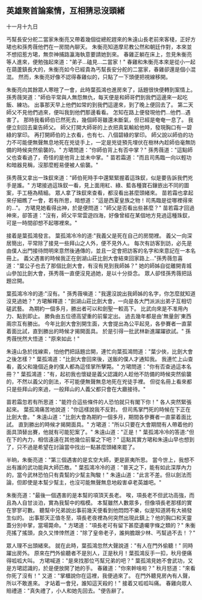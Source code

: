 英雄聚首論案情，互相猜忌沒頭緒
------------------------------

十一月十九日

丐幫長安分舵二當家朱衡亮又帶着幾個從總舵趕來的朱遠山長老前來客棧，正好方珺也和孫秀薇他們在一房間內聊天。
朱衡亮知道摩尼教公然和朝廷作對，本來並不想招惹方珺，無奈神捕路瀛海執意要請她到來。
春雞正躺在床上，忽見朱衡亮等人進來，便勉強起來道："弟子...磕見...二當家！"
春雞和朱衡亮本來是從小一起在葫蘆鎮長大的，朱衡亮如今已經貴為丐幫長安分舵的二當家，春雞卻還是個小混混。
然而，朱衡亮好像不認得春雞似的，只點了一下頭便把視線移開。

朱衡亮向其餘眾人寒暄了一會，此時葉孤鴻也進房來了，話題很快便轉到案情上。
孫秀薇哭道："師伯平常與人無怨無仇，每天便是和師哥們到我們這邊來一起吃飯、練功。
出事那天早上他們如常的到我們這邊來，到了晚上便回去了。
第二天師父不見他們過來，便叫我到他們那邊看看。
怎知在路上便發現他們...他們...遇害了。
那時我看師伯已然死去，幾個師哥雖還未斷氣，但已經是奄奄一息了。
我便立刻回去稟告師父。
師父打開大師哥的上衣把真氣輸給他時，發現胸口有一碧綠的掌印。
再打開師伯的上衣看，也有七、八個碧綠的掌印。
師父說以師伯的功力不可能便無聲無息地死在兇徒手上，一定是兇徒預先埋伏在樹林內趁師伯毫無防備的時候突然偷襲的。"
方珺問道："你師伯背上有否中掌？"
孫秀薇道："這點師父也查看過了，奇怪的是他背上並未中掌。"
苗若霜道："而且司馬臨一向以輕功和暗器見稱，沒那麼輕易便被人偷襲。"


孫秀薇又拿出一珠釵來道："師伯死時手中還緊緊握着這珠釵，似是要告訴我們兇手是誰。"
方珺接過這珠釵一看，見上面用紅、綠、藍各種寶石鑲嵌出不同的圖案，手工極為精細。
眾人拿了珠釵來查看，都沒看出甚麼頭緒來。
苗若霜也拿起來仔細瞧了一會，若有所思，暗想道："這是西夏皇族之物！司馬臨是從哪裡得來的..."。
方珺見她看得出神，於是便問道："師父是否看出些甚麼？"
苗若霜才回過神來，卻答道："沒有，師父平常雲遊四海，好像曾經在某個地方見過這種珠釵，可是一時間卻想不起哪裡來。"

接着是葉孤鴻發言。
葉孤鴻冷冷的道:"我義父是死在自己的房間裡。
義父一向深居簡出，平常除了接見一些拜山之人外，便不見外人。
每次有訪客到訪，必先是由僕人出門接待問明來意然後通傳的，並且一定會把訪客的名字和來意記在一本名冊上。
義父遇害的時候我正在劍湖山莊比劍大會結束回家路上..."孫秀薇忽喜道："葉公子也去了那個比劍大會，有沒有見到我師姊？"
她的師姊自從離開青城山參加比劍大會，孫秀薇一直便沒見過她，是以十分掛念。
眾人卻怪孫秀薇把話題岔開。

葉孤鴻冷冷的道:"沒有。"
孫秀薇嗔道："我還沒說出我師姊的名字，你怎麼就知道沒見過她？"
方珺解釋道："劍湖山莊比劍大會，一向是各大門派派出弟子互相切磋武藝。
為期約一個多月，勝出者可以和劍聖一較高下。
比武向來是不准用內力、點到即止。
勝負由五位德高望重的前輩定出。
過去幾年都是由'無量劍'東西兩宗互有勝出。
今年比劍大會別開生面，大會提出為公平起見，各參賽者一直蒙着面比試，直到勝出的時候才揭開面具。
於是引得一批武林新進躍躍欲試。"
孫秀薇恍然大悟道："原來如此！"

朱遠山急於找線索，怕他們把話題岔開，連忙向葉孤鴻問道："葉少俠，比劍大會之後怎樣？"
葉孤鴻道："比劍大會回來後，送飯的僕人才通知我。
我連忙上山查看，義父和幾個近身的僕人都為這怪掌所擊斃。"
方珺問道："你有否查過這本名冊？"
葉孤鴻道："有，起初我也懷疑是義父認識的人趁他不防備的時候突然偷襲的，不然以義父的劍法，不可能便無聲無息地死在兇徒手裡。
但從名冊上看來都只是些拜山的來過，一般拜山的人義父都只會在大廳接待。"

苗若霜忽若有所思道："能符合這些條件的人恐怕就只有閣下你！"
各人突然緊張起來。
葉孤鴻痛苦地說道："你這樣說我不反對。
但司馬掌門死的時候在下正在比劍大會。"
朱遠山道："比劍大會為期約一個多月，期間各參賽者一直蒙着面比試。
直到勝出的時候才揭開面具。"
方珺道："所以只要在大會期間有人帶着他的面具頂替出賽，他就有可能犯案了。"
朱遠山道："正是！"
葉孤鴻冷冷的答道:"但在下的內力，相信遠遠在其他幾位前輩之下吧？"
這點其實方珺和朱遠山早也想到了，只不過是希望在討論當中找出一點甚麼頭緒來罷了。

半晌，朱衡亮道："第三個遇害的是玄空大師，更是匪夷所思。
當今世上，我想不出有誰的武功能與大師匹敵。"
葉孤鴻冷冷的道："普天之下，能有如此深厚內力的，當今武林恐怕只有貴幫的少幫主陶駿！"
朱遠山道："此言不差。但以劍法而論，但即使是本幫少幫主，也沒可能無聲無息地殺害卓老英雄吧。"

朱衡亮道："最後一個遇害的是本幫的項頂天長老。
唉，項長老不但武功高強，而且為人自甘淡泊，實為我幫中的楷模。
本幫雖然人數眾多，但像項長老那樣的實在寥寥可數。
聽幫中兄弟說出事前幾天便看到他悶悶不樂，似是知道將有大禍發生似的。
出事那天正值冬至，項長老夜裡為何突然出現此鎮上？他的胸口和天靈蓋分別中掌，當場斃命。"
方珺道："項長老可有留下甚麼遺囑字條之類的？"
朱衡亮搖了搖頭，良久又悻悻然道："除了皇帝老子，誰夠膽跟少林、丐幫過不去！？"

眾人理不出頭緒來。
就在此時，葉孤鴻忽然大聲說道："有人在門外偷聽！"
同時躍出房外。
原來在門外偷聽者不是別人，正是秋月！葉孤鴻反手一扣，秋月便痛得呱呱大叫。
方珺喊道："是來找那位丐幫兄弟的吧？"
葉孤鴻見她不會武功，又是方珺認識的，於是便放開了她的手。
春雞道："你來幹啥啦？"
秋月怒道："來看你死了沒有！"
又道："掌櫃說你在這裡，我便過來了。
在門外聽見房內有人聲，所以不敢進來。
才站着一會兒，誰知這天殺的！"
接着又呱呱叫痛。
春雞向眾人賠禮道："真失禮了，小人和她先回去。"便告辭了。
